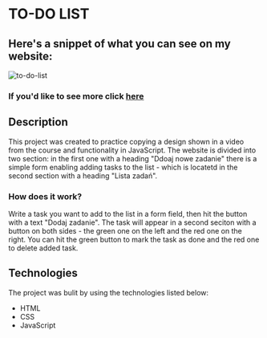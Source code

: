 ﻿# TO-DO LIST

## Here's a snippet of what you can see on my website:

![to-do-list](https://github.com/Cha0ticM1nd/TO-DO-LIST/assets/127432678/8e1b0c9b-b353-4de8-af48-944fe34c98f5)

### If you'd like to see more click [here](https://cha0ticm1nd.github.io/TO-DO-LIST/)

## Description
This project was created to practice copying a design shown in a video from the course and functionality in JavaScript. The website is divided into two section: in the first one with a heading "Ddoaj nowe zadanie" there is a simple form enabling adding tasks to the list - which is locatetd in the second section with a heading "Lista zadań". 

### How does it work?
Write a task you want to add to the list in a form field, then hit the button with a text "Dodaj zadanie". The task will appear in a second seciton with a button on both sides - the green one on the left and the red one on the right. You can hit the green button to mark the task as done and the red one  to delete added task. 

## Technologies 
The project was bulit by using the technologies listed below:
- HTML
- CSS
- JavaScript
